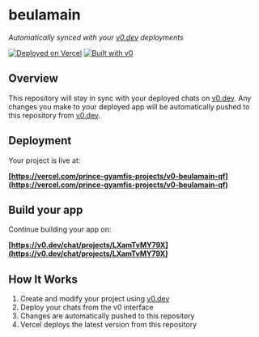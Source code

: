 # beulamain

*Automatically synced with your [v0.dev](https://v0.dev) deployments*

[![Deployed on Vercel](https://img.shields.io/badge/Deployed%20on-Vercel-black?style=for-the-badge&logo=vercel)](https://vercel.com/prince-gyamfis-projects/v0-beulamain-qf)
[![Built with v0](https://img.shields.io/badge/Built%20with-v0.dev-black?style=for-the-badge)](https://v0.dev/chat/projects/LXamTvMY79X)

## Overview

This repository will stay in sync with your deployed chats on [v0.dev](https://v0.dev).
Any changes you make to your deployed app will be automatically pushed to this repository from [v0.dev](https://v0.dev).

## Deployment

Your project is live at:

**[https://vercel.com/prince-gyamfis-projects/v0-beulamain-qf](https://vercel.com/prince-gyamfis-projects/v0-beulamain-qf)**

## Build your app

Continue building your app on:

**[https://v0.dev/chat/projects/LXamTvMY79X](https://v0.dev/chat/projects/LXamTvMY79X)**

## How It Works

1. Create and modify your project using [v0.dev](https://v0.dev)
2. Deploy your chats from the v0 interface
3. Changes are automatically pushed to this repository
4. Vercel deploys the latest version from this repository
